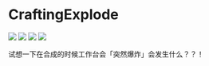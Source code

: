 # CraftingExplode

![](https://img.shields.io/badge/Spigot%2FPaper%201.18.x-E34F26?logo=minecraft&logoColor=white)
![](https://img.shields.io/github/workflow/status/WindLeaf233/CraftingExplode/CI)
![](https://img.shields.io/github/license/WindLeaf233/CraftingExplode)
![](https://img.shields.io/badge/made%20with-%E2%9D%A4-important)

试想一下在合成的时候工作台会「突然爆炸」会发生什么？？！
